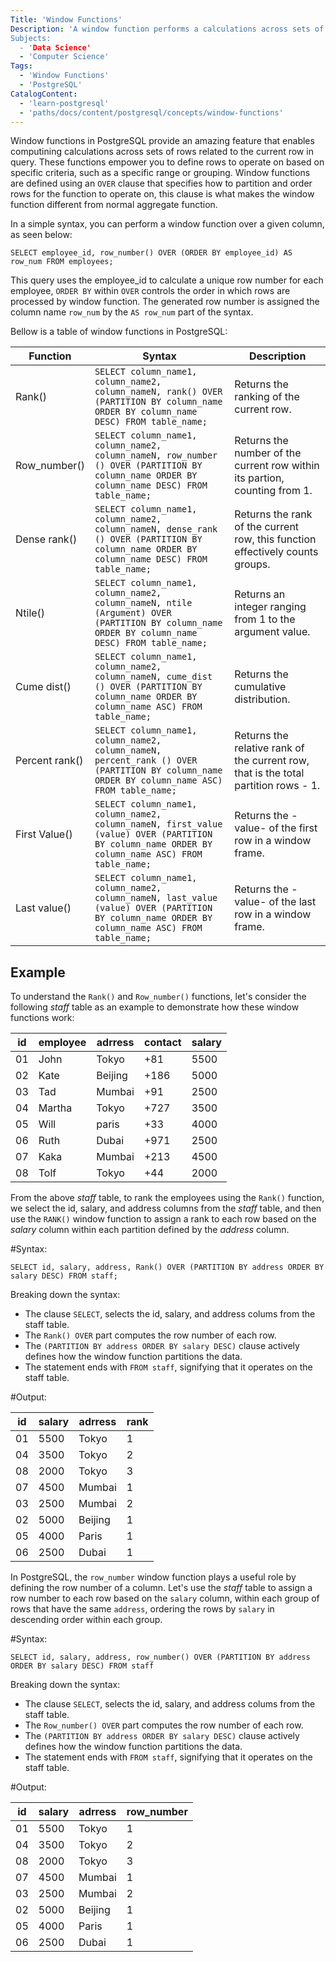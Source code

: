 ```yaml
---
Title: 'Window Functions'
Description: 'A window function performs a calculations across sets of rows related to the current query row. Unlike aggregate functions, window functions do not cause rows to become grouped into a single output row. They maintain the individual row identities when performing calculations. Window functions are defined using an OVER clause that specifies the partitioning and ordering of rows for the function to operate on. 
Subjects:
  - 'Data Science'
  - 'Computer Science'
Tags:
  - 'Window Functions'
  - 'PostgreSQL'
CatalogContent:
  - 'learn-postgresql'
  - 'paths/docs/content/postgresql/concepts/window-functions'
---
```


Window functions in PostgreSQL provide an amazing feature that enables computining calculations across sets of rows related to the current row in query. These functions empower you to define rows to operate on based on specific criteria, such as a specific range or grouping.
Window functions are defined using an `OVER` clause that specifies how to partition and order rows for the function to operate on, this clause is what makes the window function different from normal aggregate function.

In a simple syntax, you can perform a window function over a given column, as seen below:

`SELECT employee_id, row_number() OVER (ORDER BY employee_id) AS row_num FROM employees;`

This query uses the employee_id to calculate a unique row number for each employee, `ORDER BY` within `OVER` controls the order in which rows are processed by window function. The generated row number is assigned the column name `row_num` by the `AS row_num` part of the syntax.

Bellow is a table of window functions in PostgreSQL:

|        Function        |      Syntax      |      Description     |
|          ---           |       ---        |         ----         |
|Rank() |`SELECT column_name1, column_name2, column_nameN, rank() OVER (PARTITION BY column_name ORDER BY column_name DESC) FROM table_name;`|Returns the ranking of the current row.|
|Row_number()|`SELECT column_name1, column_name2, column_nameN, row_number () OVER (PARTITION BY column_name ORDER BY column_name DESC) FROM table_name;`|Returns the number of the current row within its partion, counting from 1.|
| Dense rank()|`SELECT column_name1, column_name2, column_nameN, dense_rank () OVER (PARTITION BY column_name ORDER BY column_name DESC) FROM table_name;`| Returns the rank of the current row, this function effectively counts groups.|
| Ntile()| `SELECT column_name1, column_name2, column_nameN, ntile (Argument) OVER (PARTITION BY column_name ORDER BY column_name DESC) FROM table_name;`|Returns an integer ranging from 1 to the argument value.|
|Cume dist()| `SELECT column_name1, column_name2, column_nameN, cume_dist () OVER (PARTITION BY column_name ORDER BY column_name ASC) FROM table_name;`|Returns the cumulative distribution.|  
| Percent rank()| `SELECT column_name1, column_name2, column_nameN, percent_rank () OVER (PARTITION BY column_name ORDER BY column_name ASC) FROM table_name;`|Returns the relative rank of the current row, that is the total partition rows - 1.|
| First Value()|`SELECT column_name1, column_name2, column_nameN, first_value (value) OVER (PARTITION BY column_name ORDER BY column_name ASC) FROM table_name;`|Returns the -value- of the first row in a window frame.|
|Last value()|`SELECT column_name1, column_name2, column_nameN, last_value (value) OVER (PARTITION BY column_name ORDER BY column_name ASC) FROM table_name;`|Returns the -value- of the last row in a window frame.|

## Example

To understand the `Rank()` and `Row_number()` functions, let's consider the following _staff_ table as an example to demonstrate how these window functions work:

| id | employee | adrress | contact | salary | 
|--- | -----    | -----   | -----   | ----   |
| 01 | John     | Tokyo   | +81     | 5500   |
| 02 | Kate     | Beijing | +186    | 5000   |
| 03 | Tad      | Mumbai  | +91     | 2500   |
| 04 | Martha   | Tokyo   | +727    | 3500   |
| 05 | Will     | paris   | +33     | 4000   |
| 06 | Ruth     | Dubai   | +971    | 2500   |
| 07 | Kaka     | Mumbai  | +213    | 4500   |
| 08 | Tolf     | Tokyo   | +44     | 2000   |

From the above _staff_ table, to rank the employees using the `Rank()` function, we select the id, salary, and address columns from the _staff_ table, and then use the `RANK()` window function to assign a rank to each row based on the _salary_ column within each partition defined by the _address_ column.

#Syntax:

`SELECT id, salary, address, Rank() OVER (PARTITION BY address ORDER BY salary DESC) FROM staff;`

Breaking down the syntax:
- The clause `SELECT`, selects the id, salary, and address colums from the staff table.
- The `Rank() OVER` part computes the row number of each row.
- The `(PARTITION BY address ORDER BY salary DESC)` clause actively defines how the window function partitions the data.
- The statement ends with `FROM staff`, signifying that it operates on the staff table.

#Output:

| id | salary | adrress | rank | 
|--- | -----  | -----   | ---- |
| 01 |  5500  | Tokyo   |  1   |
| 04 |  3500  | Tokyo   |  2   |
| 08 |  2000  | Tokyo   |  3   |
| 07 |  4500  | Mumbai  |  1   |
| 03 |  2500  | Mumbai  |  2   |
| 02 |  5000  | Beijing |  1   |
| 05 |  4000  | Paris   |  1   |
| 06 |  2500  | Dubai   |  1   |


In PostgreSQL, the `row_number` window function plays a useful role by defining the row number of a column. Let's use the _staff_ table to assign a row number to each row based on the `salary` column, within each group of rows that have the same `address`, ordering the rows by `salary` in descending order within each group.

#Syntax:

`SELECT id, salary, address, row_number() OVER (PARTITION BY address ORDER BY salary DESC) FROM staff`

Breaking down the syntax:
- The clause `SELECT`, selects the id, salary, and address colums from the staff table.
- The `Row_number() OVER` part computes the row number of each row.
- The `(PARTITION BY address ORDER BY salary DESC)` clause actively defines how the window function partitions the data.
- The statement ends with `FROM staff`, signifying that it operates on the staff table.

#Output:

| id | salary | adrress | row_number | 
|--- | -----  | -----   | ---- |
| 01 |  5500  | Tokyo   |  1   |
| 04 |  3500  | Tokyo   |  2   |
| 08 |  2000  | Tokyo   |  3   |
| 07 |  4500  | Mumbai  |  1   |
| 03 |  2500  | Mumbai  |  2   |
| 02 |  5000  | Beijing |  1   |
| 05 |  4000  | Paris   |  1   |
| 06 |  2500  | Dubai   |  1   |

